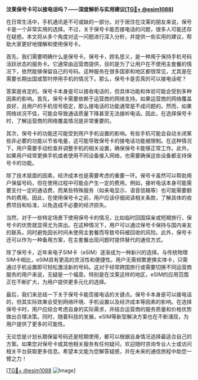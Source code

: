 **汶莱保号卡可以接电话吗？——深度解析与实用建议[[TG💪+ @esim1088](https://t.me/s/esim1088)]**

在日常生活中，手机通讯是不可或缺的一部分。对于居住在汶莱的朋友来说，保号卡是一个非常实用的选择。不过，关于保号卡能否接电话的问题，很多人可能还存在疑惑。本文将从多个角度对这一问题进行深入分析，并提供一些实用的建议，帮助大家更好地理解和使用保号卡。

首先，我们需要明确什么是保号卡。保号卡，顾名思义，是一种用于保持手机号码活跃状态的服务卡。它通常由运营商提供，目的是为了让用户在不使用主套餐的情况下，依然能够保留自己的号码。这种服务在很多国家和地区都很常见，尤其是在需要长期出国或暂时停用手机的情况下。那么，保号卡是否真的可以接电话呢？

答案是肯定的。保号卡本身是可以接收电话的，但具体功能和体验可能会受到多种因素的影响。首先，保号卡需要依赖于运营商的网络支持。如果运营商的网络覆盖良好，且用户的手机信号稳定，那么接电话的功能通常是不成问题的。然而，如果网络状况不佳，可能会导致通话质量下降甚至无法接听电话。因此，在选择保号卡时，了解运营商的网络覆盖情况是非常重要的。

其次，保号卡的功能还可能受到用户手机设置的影响。有些手机可能会自动关闭某些非必要的功能以节省电量，这可能导致保号卡的接电话功能被限制。在这种情况下，用户需要手动检查并调整手机的相关设置，确保保号卡能够正常工作。此外，如果用户经常更换手机或者使用不同设备接入网络，也需要确保这些设备都支持保号卡的功能。

除了技术层面的因素，经济成本也是需要考虑的重要一环。保号卡虽然可以帮助用户保留号码，但在使用过程中可能会产生一定的费用。例如，接听电话本身可能需要支付一定的通话费，而某些特殊服务（如来电显示、语音信箱等）也可能需要额外的费用。因此，在使用保号卡之前，用户应该仔细阅读相关条款，了解具体的收费项目和标准，以免造成不必要的经济损失。

当然，对于一些特定场景下使用保号卡的情况，比如临时回国探亲或短期旅行，保号卡的优势就显得尤为突出。在这种情况下，用户可以通过保号卡保持与国内亲友的联系，同时避免因长时间未使用主套餐而导致号码被回收的风险。此外，保号卡还可以作为一种备用方案，在主套餐出现问题时提供替代的通信方式。

除了保号卡，近年来电子SIM卡（eSIM）逐渐成为一种新兴的选择。与传统物理SIM卡相比，eSIM具有更高的灵活性和便捷性。用户无需频繁更换实体卡，只需通过手机设置即可轻松激活新的号码。这对于经常跨国旅行或需要切换不同运营商服务的用户来说，无疑是一个福音。特别是在汶莱这样的地区，eSIM的应用范围正在不断扩大，为用户提供更多元化的选择。

最后，我们来总结一下关于保号卡能否接电话的关键点。保号卡本身是可以接电话的，但其实际效果会受到网络环境、手机设置以及经济成本等因素的影响。在选择保号卡时，用户应综合考虑自身的实际需求，并结合运营商的服务质量和价格优势做出合理决策。同时，随着科技的发展，eSIM等新型解决方案也在不断涌现，为用户提供了更多的可能性。

无论您是计划长期保留号码还是短期使用，都可以根据自身情况选择最适合自己的方案。如果您对保号卡或其他相关服务有任何疑问，欢迎随时咨询专业人士或访问相关平台获取更多信息。希望本文能为您解答疑惑，并在未来的通信旅程中助您一臂之力！

[[TG💪+ @esim1088](https://t.me/s/esim1088) ![Image](https://i.postimg.cc/4NQfJmqS/Snipaste-2025-05-13-00-14-12.png)]